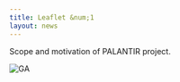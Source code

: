 ```yaml
---
title: Leaflet &num;1
layout: news
---
```


Scope and motivation of PALANTIR project.

<img src="{{ 'leaflet-nr-1' | append: '.png' | prepend: '/img/' | prepend: site.baseurl }}" alt="GA" class="responsive center" style="max-width: 80%">
